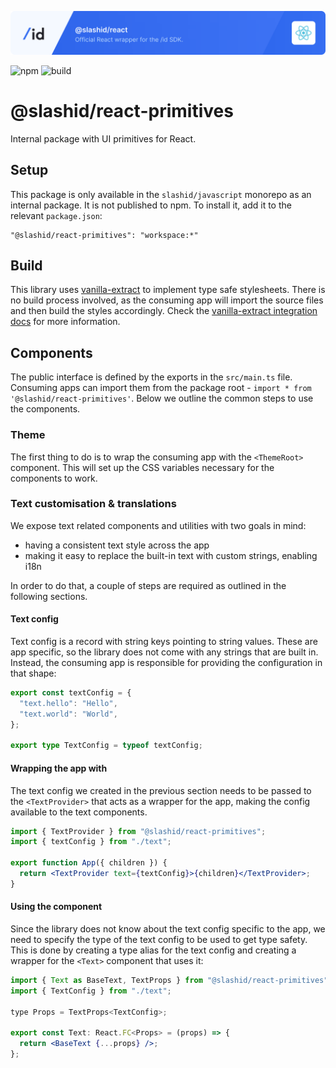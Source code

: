 ![SlashID React SDK](https://raw.githubusercontent.com/slashid/javascript/main/packages/react/slashid_react_banner.png)

![npm](https://img.shields.io/npm/v/@slashid/react)
![build](https://github.com/slashid/javascript/actions/workflows/ci.yml/badge.svg)

# @slashid/react-primitives

Internal package with UI primitives for React.

## Setup

This package is only available in the `slashid/javascript` monorepo as an internal package. It is not published to npm.
To install it, add it to the relevant `package.json`:

```
"@slashid/react-primitives": "workspace:*"
```

## Build

This library uses [vanilla-extract](https://vanilla-extract.style/) to implement type safe stylesheets. There is no build process involved, as the consuming app will import the source files and then build the styles accordingly. Check the [vanilla-extract integration docs](https://vanilla-extract.style/documentation/integrations/vite/) for more information.

## Components

The public interface is defined by the exports in the `src/main.ts` file. Consuming apps can import them from the package root - `import * from '@slashid/react-primitives'`.
Below we outline the common steps to use the components.

### Theme

The first thing to do is to wrap the consuming app with the `<ThemeRoot>` component. This will set up the CSS variables necessary for the components to work.

### Text customisation & translations

We expose text related components and utilities with two goals in mind:

- having a consistent text style across the app
- making it easy to replace the built-in text with custom strings, enabling i18n

In order to do that, a couple of steps are required as outlined in the following sections.

#### Text config

Text config is a record with string keys pointing to string values. These are app specific, so the library does not come with any strings that are built in. Instead, the consuming app is responsible for providing the configuration in that shape:

```ts
export const textConfig = {
  "text.hello": "Hello",
  "text.world": "World",
};

export type TextConfig = typeof textConfig;
```

#### Wrapping the app with <TextProvider>

The text config we created in the previous section needs to be passed to the `<TextProvider>` that acts as a wrapper for the app, making the config available to the text components.

```jsx
import { TextProvider } from "@slashid/react-primitives";
import { textConfig } from "./text";

export function App({ children }) {
  return <TextProvider text={textConfig}>{children}</TextProvider>;
}
```

#### Using the <Text> component

Since the library does not know about the text config specific to the app, we need to specify the type of the text config to be used to get type safety. This is done by creating a type alias for the text config and creating a wrapper for the `<Text>` component that uses it:

```jsx
import { Text as BaseText, TextProps } from "@slashid/react-primitives";
import { TextConfig } from "./text";

type Props = TextProps<TextConfig>;

export const Text: React.FC<Props> = (props) => {
  return <BaseText {...props} />;
};
```
